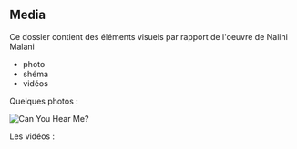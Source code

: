 ## Media

Ce dossier contient des éléments visuels par rapport de l'oeuvre de Nalini Malani

- photo
- shéma
- vidéos

Quelques photos :

![Can You Hear Me?](https://user-images.githubusercontent.com/112190488/235194261-6a50b203-755f-44c6-ad3b-0012f726c3af.png)

Les vidéos :
